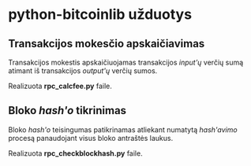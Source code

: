 # python-bitcoinlib užduotys

## Transakcijos mokesčio apskaičiavimas

Transakcijos mokestis apskaičiuojamas transakcijos *input'ų* verčių sumą atimant iš transakcijos *output'ų* verčių sumos.

Realizuota **rpc_calcfee.py** faile.

## Bloko *hash'o* tikrinimas

Bloko *hash'o* teisingumas patikrinamas atliekant numatytą *hash'avimo* procesą panaudojant visus bloko antraštės laukus.

Realizuota **rpc_checkblockhash.py** faile.